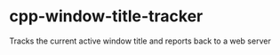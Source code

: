 cpp-window-title-tracker
========================

Tracks the current active window title and reports back to a web server

